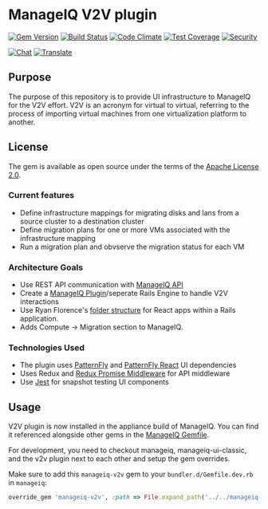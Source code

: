 # ManageIQ V2V plugin

[![Gem Version](https://badge.fury.io/rb/manageiq-v2v.svg)](http://badge.fury.io/rb/manageiq-v2v)
[![Build Status](https://travis-ci.org/ManageIQ/manageiq-v2v.svg?branch=jansa)](https://travis-ci.org/ManageIQ/manageiq-v2v)
[![Code Climate](https://codeclimate.com/github/ManageIQ/manageiq-v2v.svg)](https://codeclimate.com/github/ManageIQ/manageiq-v2v)
[![Test Coverage](https://codeclimate.com/github/ManageIQ/manageiq-v2v/badges/coverage.svg)](https://codeclimate.com/github/ManageIQ/manageiq-v2v/coverage)
[![Security](https://hakiri.io/github/ManageIQ/manageiq-v2v/jansa.svg)](https://hakiri.io/github/ManageIQ/manageiq-v2v/jansa)

[![Chat](https://badges.gitter.im/Join%20Chat.svg)](https://gitter.im/ManageIQ/v2v?utm_source=badge&utm_medium=badge&utm_campaign=pr-badge&utm_content=badge)
[![Translate](https://img.shields.io/badge/translate-zanata-blue.svg)](https://translate.zanata.org/zanata/project/view/manageiq-v2v)


## Purpose

The purpose of this repository is to provide UI infrastructure to ManageIQ for the V2V effort. V2V is an acronym for virtual to virtual, referring to the process of importing virtual machines from one virtualization platform to another.

## License

The gem is available as open source under the terms of the [Apache License 2.0](http://www.apache.org/licenses/LICENSE-2.0).

### Current features

* Define infrastructure mappings for migrating disks and lans from a source cluster to a destination cluster
* Define migration plans for one or more VMs associated with the infrastructure mapping
* Run a migration plan and obvserve the migration status for each VM

### Architecture Goals

* Use REST API communication with [ManageIQ API](http://manageiq.org/docs/api)
* Create a [ManageIQ Plugin](https://github.com/ManageIQ/guides/blob/master/developer_setup/plugins.md)/seperate Rails Engine to handle V2V interactions
* Use Ryan Florence's [folder structure](https://gist.github.com/ryanflorence/daafb1e3cb8ad740b346) for React apps within a Rails application.
* Adds Compute -> Migration section to ManageIQ.

### Technologies Used

* The plugin uses [PatternFly](https://github.com/patternfly/patternfly) and [PatternFly React](https://github.com/patternfly/patternfly-react) UI dependencies
* Uses Redux and [Redux Promise Middleware](https://github.com/pburtchaell/redux-promise-middleware) for API middleware
* Use [Jest](https://facebook.github.io/jest/) for snapshot testing UI components

## Usage

V2V plugin is now installed in the appliance build of ManageIQ. You can find it referenced alongside other gems in the [ManageIQ Gemfile](https://github.com/ManageIQ/manageiq/blob/master/Gemfile).

For development, you need to checkout manageiq, manageiq-ui-classic, and the v2v plugin next to each other and setup the gem overrides.

Make sure to add this `manageiq-v2v` gem to your `bundler.d/Gemfile.dev.rb` in `manageiq`:

```ruby
override_gem 'manageiq-v2v', :path => File.expand_path('../../manageiq-v2v/', __dir__)
```
